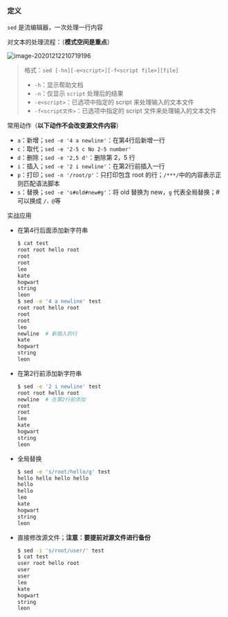 ### 定义

`sed` 是流编辑器，一次处理一行内容

对文本的处理流程：（**模式空间是重点**）

![image-20201212210719196](C:\Users\xiaoj\AppData\Roaming\Typora\typora-user-images\image-20201212210719196.png)

> 格式：`sed [-hn][-e<script>][-f<script file>][file]`
>
> - `-h`：显示帮助文档
> - `-n`：仅显示 `script` 处理后的结果
> - `-e<script>`：已选项中指定的 script 来处理输入的文本文件
> - `-f<script文件>`：已选项中指定的 script 文件来处理输入的文本文件

常用动作（**以下动作不会改变源文件内容**）

- `a`：新增；`sed -e '4 a newline'`：在第4行后新增一行
- `c`：取代；`sed -e '2-5 c No 2-5 number'`
- `d`：删除；`sed -e '2,5 d'`：删除第 2，5 行
- `i`：插入；`sed -e '2 i newline'`：在第2行前插入一行
- `p`：打印；`sed -n '/root/p'`：只打印包含 root 的行；`/***/`中的内容表示正则匹配语法脚本
- `s`：替换；`sed -e 's#old#new#g'`：将 old 替换为 new，`g` 代表全局替换；# 可以换成 `/，@`等

实战应用

- 在第4行后面添加新字符串

  ```bash
  $ cat test
  root root hello root
  root
  root
  leo
  kate
  hogwart
  string
  leon
  $ sed -e '4 a newline' test
  root root hello root
  root
  root
  leo
  newline  # 新插入的行
  kate
  hogwart
  string
  leon
  ```

- 在第2行前添加新字符串

  ```bash
  $ sed -e '2 i newline' test
  root root hello root
  newline  # 在第2行前添加
  root
  root
  leo
  kate
  hogwart
  string
  leon
  ```

- 全局替换

  ```bash
  $ sed -e 's/root/hello/g' test
  hello hello hello hello
  hello
  hello
  leo
  kate
  hogwart
  string
  leon
  ```

- 直接修改源文件；**注意：要提前对源文件进行备份**

  ```bash
  $ sed -i 's/root/user/' test
  $ cat test
  user root hello root
  user
  user
  leo
  kate
  hogwart
  string
  leon
  ```

  


